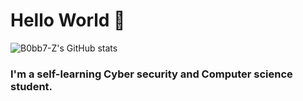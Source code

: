 # Hello World 🐋

![B0bb7-Z's GitHub stats](https://github-readme-stats.vercel.app/api?username=B0bb7-Z&show_icons=true&theme=dark)

### I'm a  self-learning  Cyber security  and Computer science student.


